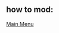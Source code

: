 ## how to mod:

[Main Menu](https://github.com/xander-haj/LADXHD-Documentation/blob/main/root/InGame/Screens/MenuScreen.cs.TXT)

